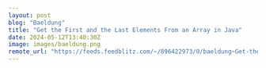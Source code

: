 ```yaml
---
layout: post
blog: "Baeldung"
title: "Get the First and the Last Elements From an Array in Java"
date: 2024-05-12T13:40:30Z
image: images/baeldung.png
remote_url: "https://feeds.feedblitz.com/~/896422973/0/baeldung~Get-the-First-and-the-Last-Elements-From-an-Array-in-Java"
---
```

